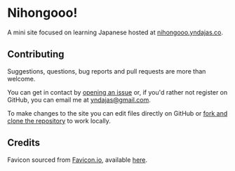 # Nihongooo!

A mini site focused on learning Japanese hosted at <a href="https://nihongooo.yndajas.co" target="_blank">nihongooo.yndajas.co</a>.

## Contributing

Suggestions, questions, bug reports and pull requests are more than welcome.

You can get in contact by [opening an issue](https://github.com/yndajas/Nihongooo/issues/new) or, if you'd rather not register on GitHub, you can email me at [yndajas@gmail.com](mailto:yndajas@gmail.com?subject=Nihongooo).

To make changes to the site you can edit files directly on GitHub or <a href="https://docs.github.com/en/github/getting-started-with-github/fork-a-repo" title="Fork a repo" target="_blank">fork and clone the repository</a> to work locally.

## Credits

Favicon sourced from <a href="https://favicon.io" target="_blank">Favicon.io</a>, available <a href="https://favicon.io/emoji-favicons/flag-japan" target="_blank" title="Favicon">here</a>.
